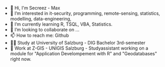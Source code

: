 - 👋 Hi, I'm Secreez - Max
- 👀 I’m interested in it-security, programming, remote-sensing, statistics, modelling, data-engineering, 
- 🌱 I’m currently learning R, TSQL, VBA, Statistics.
- 💞️ I’m looking to collaborate on ...
- 📫 How to reach me: Github
- 👨‍🎓 Study at University of Salzburg - DIG Bachelor 3rd-semester
- 💼 Work at Z-GIS - UNIGIS Salzburg - Studyassistant working on a module for "Application Develompement with R" and "Geodatabases" right now.
<!---
Secreez/Secreez is a ✨ special ✨ repository because its `README.md` (this file) appears on your GitHub profile.
You can click the Preview link to take a look at your changes.
--->
